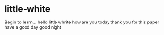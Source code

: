 # little-white
Begin to learn...
hello little whrite
how are you today 
thank you for this paper
have a good day 
good night
